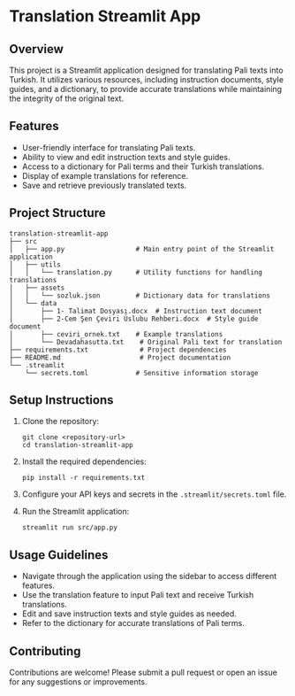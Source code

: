 # Translation Streamlit App

## Overview
This project is a Streamlit application designed for translating Pali texts into Turkish. It utilizes various resources, including instruction documents, style guides, and a dictionary, to provide accurate translations while maintaining the integrity of the original text.

## Features
- User-friendly interface for translating Pali texts.
- Ability to view and edit instruction texts and style guides.
- Access to a dictionary for Pali terms and their Turkish translations.
- Display of example translations for reference.
- Save and retrieve previously translated texts.

## Project Structure
```
translation-streamlit-app
├── src
│   ├── app.py                  # Main entry point of the Streamlit application
│   ├── utils
│   │   └── translation.py      # Utility functions for handling translations
│   ├── assets
│   │   └── sozluk.json         # Dictionary data for translations
│   └── data
│       ├── 1- Talimat Dosyası.docx  # Instruction text document
│       ├── 2-Cem Şen Çeviri Üslubu Rehberi.docx  # Style guide document
│       ├── ceviri_ornek.txt    # Example translations
│       └── Devadahasutta.txt    # Original Pali text for translation
├── requirements.txt             # Project dependencies
├── README.md                    # Project documentation
└── .streamlit
    └── secrets.toml            # Sensitive information storage
```

## Setup Instructions
1. Clone the repository:
   ```
   git clone <repository-url>
   cd translation-streamlit-app
   ```

2. Install the required dependencies:
   ```
   pip install -r requirements.txt
   ```

3. Configure your API keys and secrets in the `.streamlit/secrets.toml` file.

4. Run the Streamlit application:
   ```
   streamlit run src/app.py
   ```

## Usage Guidelines
- Navigate through the application using the sidebar to access different features.
- Use the translation feature to input Pali text and receive Turkish translations.
- Edit and save instruction texts and style guides as needed.
- Refer to the dictionary for accurate translations of Pali terms.

## Contributing
Contributions are welcome! Please submit a pull request or open an issue for any suggestions or improvements.